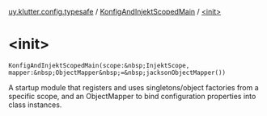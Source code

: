 [uy.klutter.config.typesafe](../index.md) / [KonfigAndInjektScopedMain](index.md) / [&lt;init&gt;](.)


# &lt;init&gt;
`KonfigAndInjektScopedMain(scope:&nbsp;InjektScope, mapper:&nbsp;ObjectMapper&nbsp;=&nbsp;jacksonObjectMapper())`

A startup module that registers and uses singletons/object factories from a specific scope,
and an ObjectMapper to bind configuration properties into class instances.



